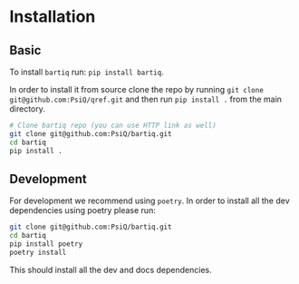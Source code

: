 # Installation

## Basic

To install `bartiq` run: `pip install bartiq`.

In order to install it from source clone the repo by running `git clone git@github.com:PsiQ/qref.git` and then run `pip install .` from the main directory.

```bash
# Clone bartiq repo (you can use HTTP link as well)
git clone git@github.com:PsiQ/bartiq.git
cd bartiq
pip install .
```

## Development

For development we recommend using `poetry`. In order to install all the dev dependencies using poetry please run:

```bash
git clone git@github.com:PsiQ/bartiq.git
cd bartiq
pip install poetry
poetry install
```

This should install all the dev and docs dependencies.
